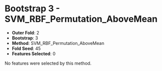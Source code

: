 # Bootstrap 3 - SVM_RBF_Permutation_AboveMean

- **Outer Fold**: 2
- **Bootstrap**: 3
- **Method**: SVM_RBF_Permutation_AboveMean
- **Fold Seed**: 45
- **Features Selected**: 0

No features were selected by this method.
